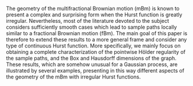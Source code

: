 

The geometry of the multifractional Brownian motion (mBm) is known to present a complex and surprising form when the Hurst function is greatly irregular. Nevertheless, most of the literature devoted to the subject considers sufficiently smooth cases which lead to sample paths locally similar to a fractional Brownian motion (fBm). The main goal of this paper is therefore to extend these results to a more general frame and consider any type of continuous Hurst function. More specifically, we mainly focus on obtaining a complete characterization of the pointwise Hölder regularity of the sample paths, and the Box and Hausdorff dimensions of the graph. These results, which are somehow unusual for a Gaussian process, are illustrated by several examples, presenting in this way different aspects of the geometry of the mBm with irregular Hurst functions.
